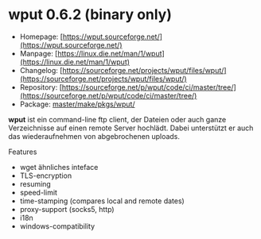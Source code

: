 # wput 0.6.2 (binary only)
 - Homepage: [https://wput.sourceforge.net/](https://wput.sourceforge.net/)
 - Manpage: [https://linux.die.net/man/1/wput](https://linux.die.net/man/1/wput)
 - Changelog: [https://sourceforge.net/projects/wput/files/wput/](https://sourceforge.net/projects/wput/files/wput/)
 - Repository: [https://sourceforge.net/p/wput/code/ci/master/tree/](https://sourceforge.net/p/wput/code/ci/master/tree/)
 - Package: [master/make/pkgs/wput/](https://github.com/Freetz-NG/freetz-ng/tree/master/make/pkgs/wput/)

**wput** ist ein command-line ftp client, der Dateien oder auch ganze
Verzeichnisse auf einen remote Server hochlädt. Dabei unterstützt er
auch das wiederaufnehmen von abgebrochenen uploads.

Features

-   wget ähnliches inteface
-   TLS-encryption
-   resuming
-   speed-limit
-   time-stamping (compares local and remote dates)
-   proxy-support (socks5, http)
-   i18n
-   windows-compatibility

